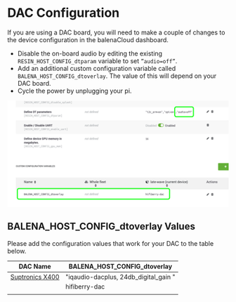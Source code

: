 # DAC Configuration

If you are using a DAC board, you will need to make a couple of changes to the device configuration in the balenaCloud dashboard.

* Disable the on-board audio by editing the existing `RESIN_HOST_CONFIG_dtparam` variable to set `”audio=off”`.
* Add an additional custom configuration variable called `BALENA_HOST_CONFIG_dtoverlay`. The value of this will depend on your DAC board.
* Cycle the power by unplugging your pi.

![DAC Configuration](images/dac-vars.png)

## BALENA_HOST_CONFIG_dtoverlay Values

Please add the configuration values that work for your DAC to the table below.

| DAC Name             | BALENA_HOST_CONFIG_dtoverlay          |
|----------------------|---------------------------------------|
| [Suptronics X400][1] | "iqaudio-dacplus, 24db_digital_gain " |
|                      | hifiberry-dac                         |
|                      |                                       |


[1]: http://www.suptronics.com/Xseries/x400.html
